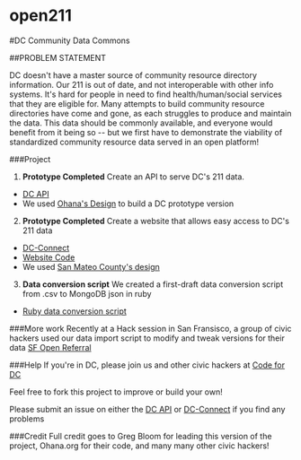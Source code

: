 open211
=======

#DC Community Data Commons

##PROBLEM STATEMENT

DC doesn't have a master source of community resource directory information. Our 211 is out of date, and not interoperable with other info systems. It's hard for people in need to find health/human/social services that they are eligible for. Many attempts to build community resource directories have come and gone, as each struggles to produce and maintain the data. This data should be commonly available, and everyone would benefit from it being so -- but we first have to demonstrate the viability of standardized community resource data served in an open platform! 

###Project

1. **Prototype Completed** Create an API to serve DC's 211 data.
  + [DC API](https://github.com/codefordc/open211/tree/master/DC_API)
  + We used [Ohana's Design](http://ohanapi.org/) to build a DC prototype version
2. **Prototype Completed** Create a website that allows easy access to DC's 211 data
  + [DC-Connect](http://dcopen211website.herokuapp.com/)
  + [Website Code](https://github.com/noahpatterson/DCOpen211DCConnect)
  + We used [San Mateo County's design](http://www.smc-connect.org/)
3. **Data conversion script** We created a first-draft data conversion script from .csv to MongoDB json in ruby
  + [Ruby data conversion script](https://github.com/codefordc/open211/blob/master/DC_API/data/ckan_import.rb)
  
###More work
Recently at a Hack session in San Fransisco, a group of civic hackers used our data import script to modify and tweak versions for their data [SF Open Referral](https://github.com/sfbrigade/sf-openreferral-transform-scripts)


###Help
If you're in DC, please join us and other civic hackers at [Code for DC](http://codefordc.org/)

Feel free to fork this project to improve or build your own!

Please submit an issue on either the [DC API](https://github.com/codefordc/open211/tree/master/DC_API) or [DC-Connect](http://dcopen211website.herokuapp.com/) if you find any problems

###Credit
Full credit goes to Greg Bloom for leading this version of the project, Ohana.org for their code, and many many other civic hackers!
